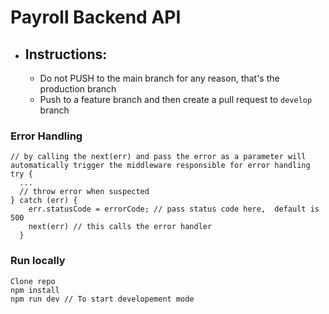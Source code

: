# Payroll Backend API

- ## Instructions:

  - Do not PUSH to the main branch for any reason, that's the production branch
  - Push to a feature branch and then create a pull request to `develop` branch

### Error Handling

```
// by calling the next(err) and pass the error as a parameter will automatically trigger the middleware responsible for error handling
try {
  ...
  // throw error when suspected
} catch (err) {
    err.statusCode = errorCode; // pass status code here,  default is 500
    next(err) // this calls the error handler
  }
```

### Run locally

```
Clone repo
npm install
npm run dev // To start developement mode
```